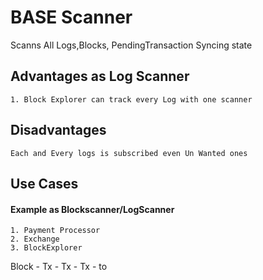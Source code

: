 # BASE Scanner 

Scanns All Logs,Blocks, PendingTransaction Syncing state

## Advantages as Log Scanner

    1. Block Explorer can track every Log with one scanner

## Disadvantages
    Each and Every logs is subscribed even Un Wanted ones

## Use Cases

#### Example as Blockscanner/LogScanner

    1. Payment Processor
    2. Exchange
    3. BlockExplorer

Block
    - Tx
    - Tx
    - Tx
        - to